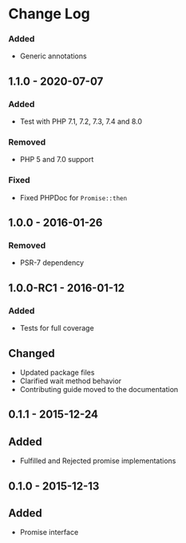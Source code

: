 # Change Log

### Added

- Generic annotations

## 1.1.0 - 2020-07-07

### Added

- Test with PHP 7.1, 7.2, 7.3, 7.4 and 8.0

### Removed

- PHP 5 and 7.0 support

### Fixed

- Fixed PHPDoc for `Promise::then`

## 1.0.0 - 2016-01-26

### Removed

- PSR-7 dependency


## 1.0.0-RC1 - 2016-01-12

### Added

- Tests for full coverage

## Changed

- Updated package files
- Clarified wait method behavior
- Contributing guide moved to the documentation


## 0.1.1 - 2015-12-24

## Added

- Fulfilled and Rejected promise implementations


## 0.1.0 - 2015-12-13

## Added

- Promise interface
